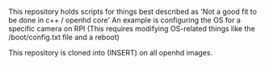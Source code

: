 This repository holds scripts for things best described as
'Not a good fit to be done in c++ / openhd core'
An example is configuring the OS for a specific camera on RPI
(This requires modifying OS-related things like the /boot/config.txt file and a reboot) 

This repository is cloned into (INSERT) on all openhd images.

